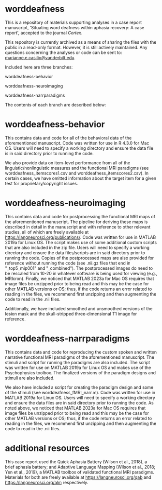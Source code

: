# worddeafness
This is a repository of materials supporting analyses in a case report manuscript, 'Situating word deafness within aphasia recovery: A case report', accepted to the journal _Cortex_.

This repository is currently archived as a means of sharing the files with the public in a read-only format. However, it is still actively maintained. Any questions concerning the analyses or code can be sent to: marianne.e.casilio@vanderbilt.edu.

Included here are three branches:

worddeafness-behavior
   
worddeafness-neuroimaging
   
worddeafness-narrparadigms

The contents of each branch are described below:

# worddeafness-behavior
This contains data and code for all of the behavioral data of the aforementioned manuscript. Code was written for use in R 4.3.0 for Mac OS. Users will need to specify a working directory and ensure the data file is in said directory prior to running the code.

We also provide data on item-level performance from all of the linguistic/nonlinguistic measures and the functional MRI paradigms (see worddeafness_itemscores1.csv and worddeafness_itemscores2.csv). In certain cases, we have omitted information about the target item for a given test for proprietary/copyright issues. 

# worddeafness-neuroimaging
This contains data and code for postprocessing the functional MRI maps of the aforementioned manuscript.  The pipeline for deriving these maps is described in detail in the manuscript and with reference to other relevant studies, all of which are freely available at https://langneurosci.org/publications/. Code was written for use in MATLAB 2019a for Linux OS. The script makes use of some additional custom scripts that are also included in the zip file. Users will need to specify a working directory and ensure the data files/scripts are in said directory prior to running the code. Copies of the postprocessed maps are also provided for reference without running the code (see .nii.gz files that end in "_top5_mip001" and "_combined"). The postprocessed images do need to be rescaled from 10-20 in whatever software is being used for viewing (e.g., MRIcron). Finally, we noticed that MATLAB 2023a for Mac OS requires that image files be unzipped prior to being read and this may be the case for other MATLAB versions or OS; thus, if the code returns an error related to reading in the files, we recommend first unzipping and then augmenting the code to read in the .nii files.

Additionally, we have included smoothed and unsmoothed versions of the lesion mask and the skull-stripped three-dimensional T1 image for reference.

# worddeafness-narrparadigms
This contains data and code for reproducing the custom spoken and written narrative functional MRI paradigms of the aforementioned manuscript. The stimuli and script for running the paradigms are also included. The script was written for use on MATLAB 2019a for Linux OS and makes use of the Psychophysics toolbox. The finalized versions of the paradigm designs and stimuli are also included.

We also have included a script for creating the paradigm design and some of the stimuli (see worddeafness_fMRI_narr.m). Code was written for use in MATLAB 2019a for Linux OS. Users will need to specify a working directory and ensure the data files are in said directory prior to running the code. As noted above, we noticed that MATLAB 2023a for Mac OS requires that image files be unzipped prior to being read and this may be the case for other MATLAB versions or OS; thus, if the code returns an error related to reading in the files, we recommend first unzipping and then augmenting the code to read in the .nii files.

# additional resources
This case report used the Quick Aphasia Battery (Wilson et al., 2018), a brief aphasia battery; and Adaptive Language Mapping (Wilson et al., 2018; Yen et al., 2019), a MATLAB toolbox of validated functional MRI paradigms. Materials for both are freely available at https://langneurosci.org/qab and https://langneurosci.org/alm respectively.

